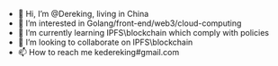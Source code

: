 - 👋 Hi, I’m @Dereking, living in China
- 👀 I’m interested in Golang/front-end/web3/cloud-computing
- 🌱 I’m currently learning IPFS\blockchain which comply with policies
- 💞️ I’m looking to collaborate on IPFS\blockchain 
- 📫 How to reach me kedereking#gmail.com

<!---
Dereking/Dereking is a ✨ special ✨ repository because its `README.md` (this file) appears on your GitHub profile.
You can click the Preview link to take a look at your changes.
--->
